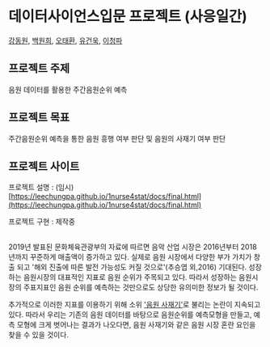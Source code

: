 # 데이터사이언스입문 프로젝트 (사응일간)
[강동원](https://github.com/dw3624), [백원희](https://github.com/Wonhee-baek), [오태환](https://github.com/dhxoghks95), [유건욱](https://github.com/YooGunWook), [이청파](https://github.com/leechungpa)
<br>

## 프로젝트 주제
음원 데이터를 활용한 주간음원순위 예측 
<br>

## 프로젝트 목표
주간음원순위 예측을 통한 음원 흥행 여부 판단 및 음원의 사재기 여부 판단 
<br>

## 프로젝트 사이트
프로젝트 설명 : (임시) [https://leechungpa.github.io/1nurse4stat/docs/final.html](https://leechungpa.github.io/1nurse4stat/docs/final.html) 

프로젝트 구현 : 제작중
<br>
##

2019년 발표된 문화체육관광부의 자료에 따르면 음악 산업 시장은 2016년부터 2018년까지 꾸준하게 매출액이 증가하고 있다. 실제로 음원 시장에서 다양한 부가 가치가 창출 되고 '해외 진출에 따른 발전 가능성도 커질 것으로'(추승엽 외,2016) 기대된다. 성장하는 음원시장의 대표적인 지표로 음원 순위가 주목되고 있다. 따라서 성장하는 음원시장의 주표지표인 음원 순위를 예측하는 것만으로도 상당한 유의미한 정보가 될 것이다.

추가적으로 이러한 지표를 이용하기 위해 소위 ['음원 사재기'](https://namu.wiki/w/%EC%9D%8C%EC%9B%90%20%EC%82%AC%EC%9E%AC%EA%B8%B0)로 불리는 논란이 지속되고 있다. 따라서 우리는 기존의 음원 데이터를 바탕으로 음원순위를 예측모형을 만들고, 예측 모형에 크게 벗어나는 결과가 나오다면, 음원 사재기와 같은 음원 시장 혼란 요인을 찾을 수 있을 것이다.
